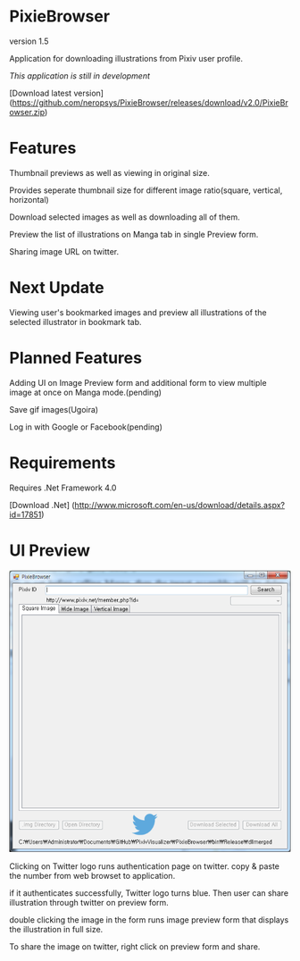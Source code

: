 PixieBrowser
===============

version 1.5

Application for downloading illustrations from Pixiv user profile.

*This application is still in development*

[Download latest version] (https://github.com/neropsys/PixieBrowser/releases/download/v2.0/PixieBrowser.zip)

Features
================
Thumbnail previews as well as viewing in original size.

Provides seperate thumbnail size for different image ratio(square, vertical, horizontal)

Download selected images as well as downloading all of them.

Preview the list of illustrations on Manga tab in single Preview form.

Sharing image URL on twitter.

Next Update
================
Viewing user's bookmarked images and preview all illustrations of the selected illustrator in bookmark tab.



Planned Features
================
Adding UI on Image Preview form and additional form to view multiple image at once on Manga mode.(pending)

Save gif images(Ugoira)

Log in with Google or Facebook(pending)


Requirements
==============
Requires .Net Framework 4.0


[Download .Net] (http://www.microsoft.com/en-us/download/details.aspx?id=17851)

UI Preview
==============

![alt tag](https://raw.githubusercontent.com/neropsys/PixieBrowser/master/K-86.png)

Clicking on Twitter logo runs authentication page on twitter. copy & paste the number from web browset to application.

if it authenticates successfully, Twitter logo turns blue. Then user can share illustration through twitter on preview form.

double clicking the image in the form runs image preview form that displays the illustration in full size. 

To share the image on twitter, right click on preview form and share.  

